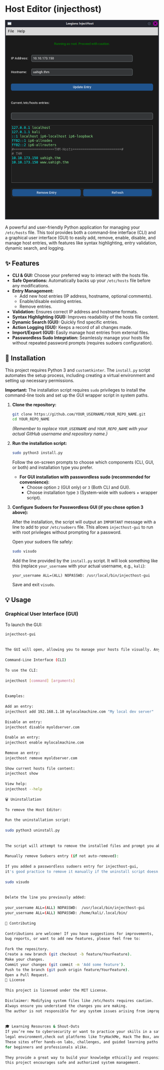 # Host Editor (injecthost)


<p align="center">
  <img src="https://github.com/RootHaktivity/Leegoins-InjectHost/blob/2d82045dce0a439c247df6f0de78de4747baf85a/Leegions-InjectHost-Screenshot.png" alt="Leegions InjectHost Screenshot" />
</p>


A powerful and user-friendly Python application for managing your `/etc/hosts` file. This tool provides both a command-line interface (CLI) and a graphical user interface (GUI) to easily add, remove, enable, disable, and manage host entries, with features like syntax highlighting, entry validation, dynamic search, and logging.

## ✨ Features

-   **CLI & GUI:** Choose your preferred way to interact with the hosts file.
-   **Safe Operations:** Automatically backs up your `/etc/hosts` file before any modifications.
-   **Entry Management:**
    -   Add new host entries (IP address, hostname, optional comments).
    -   Enable/disable existing entries.
    -   Remove entries.
-   **Validation:** Ensures correct IP address and hostname formats.
-   **Syntax Highlighting (GUI):** Improves readability of the hosts file content.
-   **Dynamic Search (GUI):** Quickly find specific entries.
-   **Action Logging (GUI):** Keeps a record of all changes made.
-   **Import/Export (GUI):** Easily manage host entries from external files.
-   **Passwordless Sudo Integration:** Seamlessly manage your hosts file without repeated password prompts (requires sudoers configuration).

## 🚀 Installation

This project requires Python 3 and `customtkinter`. The `install.py` script automates the setup process, including creating a virtual environment and setting up necessary permissions.

**Important:** The installation script requires `sudo` privileges to install the command-line tools and set up the GUI wrapper script in system paths.

1.  **Clone the repository:**

    ```bash
    git clone https://github.com/YOUR_USERNAME/YOUR_REPO_NAME.git
    cd YOUR_REPO_NAME
    ```

    *(Remember to replace `YOUR_USERNAME` and `YOUR_REPO_NAME` with your actual GitHub username and repository name.)*

2.  **Run the installation script:**

    ```bash
    sudo python3 install.py
    ```

    Follow the on-screen prompts to choose which components (CLI, GUI, or both) and installation type you prefer.

    -   **For GUI installation with passwordless sudo (recommended for convenience):**
        -   Choose option `2` (GUI only) or `3` (Both CLI and GUI).
        -   Choose installation type `3` (System-wide with sudoers + wrapper script).

3.  **Configure Sudoers for Passwordless GUI (if you chose option 3 above):**

    After the installation, the script will output an `IMPORTANT` message with a line to add to your `/etc/sudoers` file. This allows `injecthost-gui` to run with root privileges without prompting for a password.

    Open your sudoers file safely:

    ```bash
    sudo visudo
    ```

    Add the line provided by the `install.py` script. It will look something like this (replace `your_username` with your actual username, e.g., `kali`):

    ```
    your_username ALL=(ALL) NOPASSWD: /usr/local/bin/injecthost-gui
    ```

    Save and exit `visudo`.

## 💡 Usage

### Graphical User Interface (GUI)

To launch the GUI:

```bash
injecthost-gui


The GUI will open, allowing you to manage your hosts file visually. Any output or errors from the GUI will be logged to ~/injecthost-gui.log (in your home directory).

Command-Line Interface (CLI)

To use the CLI:

injecthost [command] [arguments]


Examples:

Add an entry:
injecthost add 192.168.1.10 mylocalmachine.com "My local dev server"

Disable an entry:
injecthost disable myoldserver.com

Enable an entry:
injecthost enable mylocalmachine.com

Remove an entry:
injecthost remove myoldserver.com

Show current hosts file content:
injecthost show

View help:
injecthost --help

🗑️ Uninstallation

To remove the Host Editor:

Run the uninstallation script:

sudo python3 uninstall.py


The script will attempt to remove the installed files and prompt you about removing the sudoers entry.

Manually remove Sudoers entry (if not auto-removed):

If you added a passwordless sudoers entry for injecthost-gui,
it's good practice to remove it manually if the uninstall script doesn't.

sudo visudo


Delete the line you previously added:

your_username ALL=(ALL) NOPASSWD:  /usr/local/bin/injecthost-gui
your_username ALL=(ALL) NOPASSWD: /home/kali/.local/bin/

🤝 Contributing

Contributions are welcome! If you have suggestions for improvements,
bug reports, or want to add new features, please feel free to:

Fork the repository.
Create a new branch (git checkout -b feature/YourFeature).
Make your changes.
Commit your changes (git commit -m 'Add some feature').
Push to the branch (git push origin feature/YourFeature).
Open a Pull Request.
📄 License

This project is licensed under the MIT License.

Disclaimer: Modifying system files like /etc/hosts requires caution.
Always ensure you understand the changes you are making.
The author is not responsible for any system issues arising from improper use.


🎓 Learning Resources & Shout-Outs
If you’re new to cybersecurity or want to practice your skills in a safe,
legal environment,check out platforms like TryHackMe, Hack The Box, and OverTheWire.
These sites offer hands-on labs, challenges, and guided learning paths that are perfect
for beginners and professionals alike.

They provide a great way to build your knowledge ethically and responsibly—just like
this project encourages safe and authorized system management.
